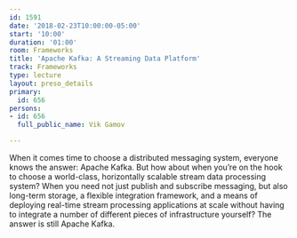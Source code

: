 ```yaml
---
id: 1591
date: '2018-02-23T10:00:00-05:00'
start: '10:00'
duration: '01:00'
room: Frameworks
title: 'Apache Kafka: A Streaming Data Platform'
track: Frameworks
type: lecture
layout: preso_details
primary:
  id: 656
persons:
- id: 656
  full_public_name: Vik Gamov

---
```

When it comes time to choose a distributed messaging system, everyone knows the answer: Apache Kafka. But how about when you’re on the hook to choose a world-class, horizontally scalable stream data processing system? When you need not just publish and subscribe messaging, but also long-term storage, a flexible integration framework, and a means of deploying real-time stream processing applications at scale without having to integrate a number of different pieces of infrastructure yourself? The answer is still Apache Kafka.